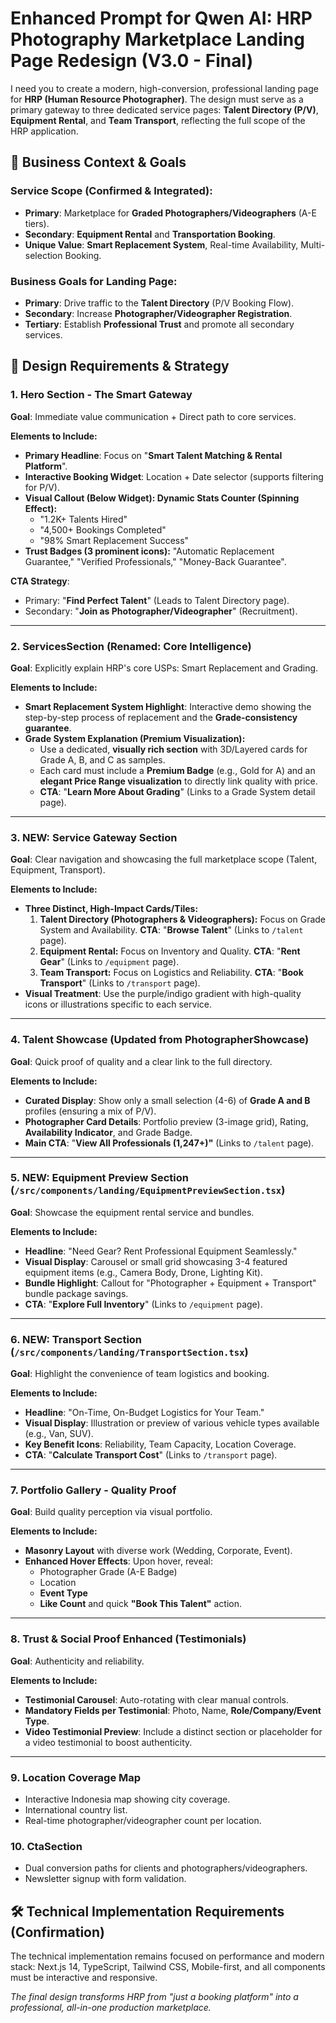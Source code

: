 # Enhanced Prompt for Qwen AI: HRP Photography Marketplace Landing Page Redesign (V3.0 - Final)

I need you to create a modern, high-conversion, professional landing page for **HRP (Human Resource Photographer)**. The design must serve as a primary gateway to three dedicated service pages: **Talent Directory (P/V)**, **Equipment Rental**, and **Team Transport**, reflecting the full scope of the HRP application.

## 🎯 Business Context & Goals

### **Service Scope (Confirmed & Integrated):**
- **Primary**: Marketplace for **Graded Photographers/Videographers** (A-E tiers).
- **Secondary**: **Equipment Rental** and **Transportation Booking**.
- **Unique Value**: **Smart Replacement System**, Real-time Availability, Multi-selection Booking.

### **Business Goals for Landing Page:**
- **Primary**: Drive traffic to the **Talent Directory** (P/V Booking Flow).
- **Secondary**: Increase **Photographer/Videographer Registration**.
- **Tertiary**: Establish **Professional Trust** and promote all secondary services.

## 🎨 Design Requirements & Strategy

### **1. Hero Section - The Smart Gateway**
**Goal**: Immediate value communication + Direct path to core services.

**Elements to Include:**
- **Primary Headline**: Focus on "**Smart Talent Matching & Rental Platform**".
- **Interactive Booking Widget**: Location + Date selector (supports filtering for P/V).
- **Visual Callout (Below Widget): Dynamic Stats Counter (Spinning Effect):**
    - "1.2K+ Talents Hired"
    - "4,500+ Bookings Completed"
    - "98% Smart Replacement Success"
- **Trust Badges (3 prominent icons):** "Automatic Replacement Guarantee," "Verified Professionals," "Money-Back Guarantee".

**CTA Strategy**:
- Primary: "**Find Perfect Talent**" (Leads to Talent Directory page).
- Secondary: "**Join as Photographer/Videographer**" (Recruitment).

---

### **2. ServicesSection (Renamed: Core Intelligence)**
**Goal**: Explicitly explain HRP's core USPs: Smart Replacement and Grading.

**Elements to Include:**
- **Smart Replacement System Highlight**: Interactive demo showing the step-by-step process of replacement and the **Grade-consistency guarantee**.
- **Grade System Explanation (Premium Visualization):**
    - Use a dedicated, **visually rich section** with 3D/Layered cards for Grade A, B, and C as samples.
    - Each card must include a **Premium Badge** (e.g., Gold for A) and an **elegant Price Range visualization** to directly link quality with price.
    - **CTA**: "**Learn More About Grading**" (Links to a Grade System detail page).

---

### **3. NEW: Service Gateway Section**
**Goal**: Clear navigation and showcasing the full marketplace scope (Talent, Equipment, Transport).

**Elements to Include:**
- **Three Distinct, High-Impact Cards/Tiles:**
    1. **Talent Directory (Photographers & Videographers):** Focus on Grade System and Availability. **CTA**: "**Browse Talent**" (Links to `/talent` page).
    2. **Equipment Rental:** Focus on Inventory and Quality. **CTA**: "**Rent Gear**" (Links to `/equipment` page).
    3. **Team Transport:** Focus on Logistics and Reliability. **CTA**: "**Book Transport**" (Links to `/transport` page).
- **Visual Treatment**: Use the purple/indigo gradient with high-quality icons or illustrations specific to each service.

---

### **4. Talent Showcase (Updated from PhotographerShowcase)**
**Goal**: Quick proof of quality and a clear link to the full directory.

**Elements to Include:**
- **Curated Display**: Show only a small selection (4-6) of **Grade A and B** profiles (ensuring a mix of P/V).
- **Photographer Card Details**: Portfolio preview (3-image grid), Rating, **Availability Indicator**, and Grade Badge.
- **Main CTA**: "**View All Professionals (1,247+)"** (Links to `/talent` page).

---

### **5. NEW: Equipment Preview Section (`/src/components/landing/EquipmentPreviewSection.tsx`)**
**Goal**: Showcase the equipment rental service and bundles.

**Elements to Include:**
- **Headline**: "Need Gear? Rent Professional Equipment Seamlessly."
- **Visual Display**: Carousel or small grid showcasing 3-4 featured equipment items (e.g., Camera Body, Drone, Lighting Kit).
- **Bundle Highlight**: Callout for "Photographer + Equipment + Transport" bundle package savings.
- **CTA**: "**Explore Full Inventory**" (Links to `/equipment` page).

---

### **6. NEW: Transport Section (`/src/components/landing/TransportSection.tsx`)**
**Goal**: Highlight the convenience of team logistics and booking.

**Elements to Include:**
- **Headline**: "On-Time, On-Budget Logistics for Your Team."
- **Visual Display**: Illustration or preview of various vehicle types available (e.g., Van, SUV).
- **Key Benefit Icons**: Reliability, Team Capacity, Location Coverage.
- **CTA**: "**Calculate Transport Cost**" (Links to `/transport` page).

---

### **7. Portfolio Gallery - Quality Proof**
**Goal**: Build quality perception via visual portfolio.

**Elements to Include:**
- **Masonry Layout** with diverse work (Wedding, Corporate, Event).
- **Enhanced Hover Effects**: Upon hover, reveal:
    - Photographer Grade (A-E Badge)
    - Location
    - **Event Type**
    - **Like Count** and quick **"Book This Talent"** action.

---

### **8. Trust & Social Proof Enhanced (Testimonials)**
**Goal**: Authenticity and reliability.

**Elements to Include:**
- **Testimonial Carousel**: Auto-rotating with clear manual controls.
- **Mandatory Fields per Testimonial**: Photo, Name, **Role/Company/Event Type**.
- **Video Testimonial Preview**: Include a distinct section or placeholder for a video testimonial to boost authenticity.

---

### **9. Location Coverage Map**
- Interactive Indonesia map showing city coverage.
- International country list.
- Real-time photographer/videographer count per location.

### **10. CtaSection**
- Dual conversion paths for clients and photographers/videographers.
- Newsletter signup with form validation.

## 🛠 Technical Implementation Requirements (Confirmation)

The technical implementation remains focused on performance and modern stack: Next.js 14, TypeScript, Tailwind CSS, Mobile-first, and all components must be interactive and responsive.

*The final design transforms HRP from "just a booking platform" into a professional, all-in-one production marketplace.*